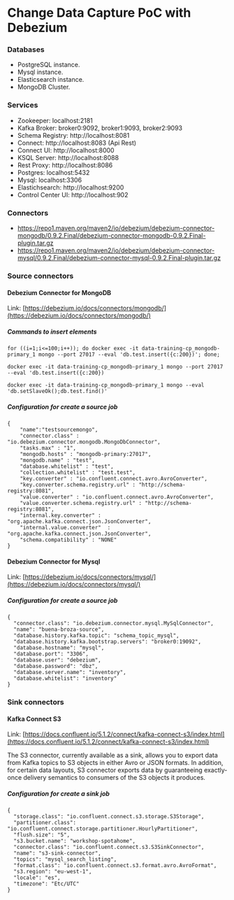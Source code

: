 # Change Data Capture PoC with Debezium

### Databases
* PostgreSQL instance.
* Mysql instance.
* Elasticsearch instance.
* MongoDB Cluster.

### Services
* Zookeeper: localhost:2181
* Kafka Broker: broker0:9092, broker1:9093, broker2:9093
* Schema Registry: http://localhost:8081
* Connect: http://localhost:8083 (Api Rest)
* Connect UI: http://localhost:8000
* KSQL Server: http://localhost:8088
* Rest Proxy: http://localhost:8086
* Postgres: localhost:5432
* Mysql: localhost:3306
* Elastichsearch: http://localhost:9200
* Control Center UI: http://localhost:902

### Connectors

* https://repo1.maven.org/maven2/io/debezium/debezium-connector-mongodb/0.9.2.Final/debezium-connector-mongodb-0.9.2.Final-plugin.tar.gz
* https://repo1.maven.org/maven2/io/debezium/debezium-connector-mysql/0.9.2.Final/debezium-connector-mysql-0.9.2.Final-plugin.tar.gz

### Source connectors
 
#### Debezium Connector for MongoDB

Link: 
[https://debezium.io/docs/connectors/mongodb/](https://debezium.io/docs/connectors/mongodb/)

##### Commands to insert elements

`for ((i=1;i<=100;i++)); do docker exec -it data-training-cp_mongodb-primary_1 mongo --port 27017 --eval 'db.test.insert({c:200})'; done;`

`docker exec -it data-training-cp_mongodb-primary_1 mongo --port 27017 --eval 'db.test.insert({c:200})`

`docker exec -it data-training-cp_mongodb-primary_1 mongo --eval 'db.setSlaveOk();db.test.find()'`

##### Configuration for create a source job
```
{
    "name":"testsourcemongo",
    "connector.class" : "io.debezium.connector.mongodb.MongoDbConnector",
    "tasks.max" : "1",
    "mongodb.hosts" : "mongodb-primary:27017",
    "mongodb.name" : "test",
    "database.whitelist" : "test",
    "collection.whitelist" : "test.test",
    "key.converter" : "io.confluent.connect.avro.AvroConverter",
    "key.converter.schema.registry.url" : "http://schema-registry:8081",
    "value.converter" : "io.confluent.connect.avro.AvroConverter",
    "value.converter.schema.registry.url" : "http://schema-registry:8081",
    "internal.key.converter" : "org.apache.kafka.connect.json.JsonConverter",
    "internal.value.converter"  : "org.apache.kafka.connect.json.JsonConverter",
    "schema.compatibility" : "NONE"
}
```

#### Debezium Connector for Mysql

Link: 
[https://debezium.io/docs/connectors/mysql/](https://debezium.io/docs/connectors/mysql/)

##### Configuration for create a source job
```
{
  "connector.class": "io.debezium.connector.mysql.MySqlConnector",
  "name": "buena-broza-source",
  "database.history.kafka.topic": "schema_topic_mysql",
  "database.history.kafka.bootstrap.servers": "broker0:19092",
  "database.hostname": "mysql",
  "database.port": "3306",
  "database.user": "debezium",
  "database.password": "dbz",
  "database.server.name": "inventory",
  "database.whitelist": "inventory"
}
```

### Sink connectors

#### Kafka Connect S3

Link:
[https://docs.confluent.io/5.1.2/connect/kafka-connect-s3/index.html](https://docs.confluent.io/5.1.2/connect/kafka-connect-s3/index.html)

The S3 connector, currently available as a sink, allows you to export data from Kafka topics to S3 objects in either Avro or JSON formats. In addition, for certain data layouts, S3 connector exports data by guaranteeing exactly-once delivery semantics to consumers of the S3 objects it produces.

##### Configuration for create a sink job

```
{
  "storage.class": "io.confluent.connect.s3.storage.S3Storage",
  "partitioner.class": "io.confluent.connect.storage.partitioner.HourlyPartitioner",
  "flush.size": "5",
  "s3.bucket.name": "workshop-spotahome",
  "connector.class": "io.confluent.connect.s3.S3SinkConnector",
  "name": "s3-sink-connector",
  "topics": "mysql_search_listing",
  "format.class": "io.confluent.connect.s3.format.avro.AvroFormat",
  "s3.region": "eu-west-1",
  "locale": "es",
  "timezone": "Etc/UTC"
}
```
